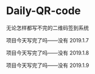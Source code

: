 # Daily-QR-code
无论怎样都写不完的二维码签到系统

项目今天写完了吗——没有       2019.1.7

项目今天写完了吗——没有       2019.1.8

项目今天写完了吗——没有       2019.1.9
